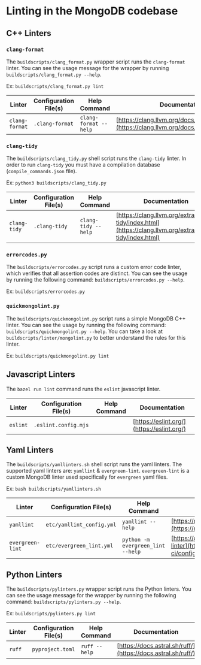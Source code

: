 # Linting in the MongoDB codebase

## C++ Linters

### `clang-format`

The `buildscripts/clang_format.py` wrapper script runs the `clang-format` linter. You can see the
usage message for the wrapper by running `buildscripts/clang_format.py --help`.

Ex: `buildscripts/clang_format.py lint`

| Linter         | Configuration File(s) | Help Command          | Documentation                                                                                |
| -------------- | --------------------- | --------------------- | -------------------------------------------------------------------------------------------- |
| `clang-format` | `.clang-format`       | `clang-format --help` | [https://clang.llvm.org/docs/ClangFormat.html](https://clang.llvm.org/docs/ClangFormat.html) |

### `clang-tidy`

The `buildscripts/clang_tidy.py` shell script runs the `clang-tidy` linter. In order to run
`clang-tidy` you must have a compilation database (`compile_commands.json` file).

Ex: `python3 buildscripts/clang_tidy.py`

| Linter       | Configuration File(s) | Help Command        | Documentation                                                                                            |
| ------------ | --------------------- | ------------------- | -------------------------------------------------------------------------------------------------------- |
| `clang-tidy` | `.clang-tidy`         | `clang-tidy --help` | [https://clang.llvm.org/extra/clang-tidy/index.html](https://clang.llvm.org/extra/clang-tidy/index.html) |

### `errorcodes.py`

The `buildscripts/errorcodes.py` script runs a custom error code linter, which verifies that all
assertion codes are distinct. You can see the usage by running the following command:
`buildscripts/errorcodes.py --help`.

Ex: `buildscripts/errorcodes.py`

### `quickmongolint.py`

The `buildscripts/quickmongolint.py` script runs a simple MongoDB C++ linter. You can see the usage
by running the following command: `buildscripts/quickmongolint.py --help`. You can take a look at
`buildscripts/linter/mongolint.py` to better understand the rules for this linter.

Ex: `buildscripts/quickmongolint.py lint`

## Javascript Linters

The `bazel run lint` command runs the `eslint` javascript linter.

| Linter   | Configuration File(s) | Help Command | Documentation                              |
| -------- | --------------------- | ------------ | ------------------------------------------ |
| `eslint` | `.eslint.config.mjs`  |              | [https://eslint.org/](https://eslint.org/) |

## Yaml Linters

The `buildscripts/yamllinters.sh` shell script runs the yaml linters. The supported yaml linters
are: `yamllint` & `evergreen-lint`. `evergreen-lint` is a custom MongoDB linter used specifically
for `evergreen` yaml files.

Ex: `bash buildscripts/yamllinters.sh`

| Linter           | Configuration File(s)     | Help Command                      | Documentation                                                                                  |
| ---------------- | ------------------------- | --------------------------------- | ---------------------------------------------------------------------------------------------- |
| `yamllint`       | `etc/yamllint_config.yml` | `yamllint --help`                 | [https://readthedocs.org/projects/yamllint/](https://readthedocs.org/projects/yamllint/)       |
| `evergreen-lint` | `etc/evergreen_lint.yml`  | `python -m evergreen_lint --help` | [https://github.com/evergreen-ci/config-linter](https://github.com/evergreen-ci/config-linter) |

## Python Linters

The `buildscripts/pylinters.py` wrapper script runs the Python linters. You can
see the usage message for the wrapper by running the following command:
`buildscripts/pylinters.py --help`.

Ex: `buildscripts/pylinters.py lint`

| Linter | Configuration File(s) | Help Command  | Documentation                                                |
| ------ | --------------------- | ------------- | ------------------------------------------------------------ |
| `ruff` | `pyproject.toml`      | `ruff --help` | [https://docs.astral.sh/ruff/](https://docs.astral.sh/ruff/) |
